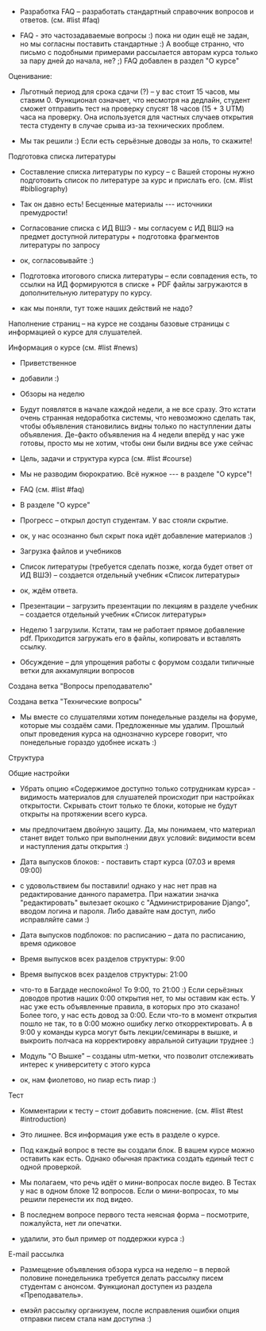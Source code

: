 * Разработка FAQ – разработать стандартный справочник вопросов и ответов. (см. #list #faq)

- FAQ - это частозадаваемые вопросы :) пока ни один ещё не задан, но мы согласны поставить стандартные :) А вообще странно, что письмо с подобными примерами рассылается авторам курса только за пару дней до начала, не? ;) FAQ добавлен в раздел "О курсе"


Оценивание:

* Льготный период для срока сдачи (?) – у вас стоит 15 часов, мы ставим 0. Функционал означает, что несмотря на дедлайн, студент сможет отправить тест на проверку спусят 18 часов (15 + 3 UTM) часа на проверку. Она используется для частных случаев открытия теста студенту в случае срыва из-за технических проблем.

- Мы так решили :) Если есть серьёзные доводы за ноль, то скажите!


Подготовка списка литературы

* Составление списка литературы по курсу – с Вашей стороны нужно подготовить список по литературе за курс и прислать его. (см. #list #bibliography)

- Так он давно есть! Бесценные материалы --- источники премудрости!

* Согласование списка с ИД ВШЭ - мы согласуем с ИД ВШЭ на предмет доступной литературы + подготовка фрагментов литературы по запросу

- ок, согласовывайте :)

* Подготовка итогового списка литературы – если совпадения есть, то ссылки на ИД формируются в списке + PDF файлы загружаются в дополнительную литературу по курсу.

- как мы поняли, тут тоже наших действий не надо?

Наполнение страниц – на курсе не созданы базовые страницы с информацией о курсе для слушателей.

Информация о курсе (см. #list #news)

*  Приветственное

- добавили :)

* Обзоры на неделю

- Будут появлятся в начале каждой недели, а не все сразу. Это кстати очень странная недоработка системы, что невозможно сделать так, чтобы объявления становились видны только по наступлении даты объявления. Де-факто объявления на 4 недели вперёд у нас уже готовы, просто мы не хотим, чтобы они были видны все уже сейчас

* Цель, задачи и структура курса (см. #list #course)

- Мы не разводим бюрократию. Всё нужное --- в разделе "О курсе"!

* FAQ (см. #list #faq)

- В разделе "О курсе"

* Прогресс – открыл доступ студентам. У вас стояли скрытие.

- ок, у нас осознанно был скрыт пока идёт добавление материалов :)


* Загрузка файлов и учебников

* Список литературы (требуется сделать позже, когда будет ответ от ИД ВШЭ) – создается отдельный учебник «Список литературы»

- ок, ждём ответа.

* Презентации – загрузить презентации по лекциям в разделе учебник – создается отдельный учебник «Список литературы»

- Неделю 1 загрузили. Кстати, там не работает прямое добавление pdf. Приходится загружать его в файлы, копировать и вставлять ссылку.


* Обсуждение – для упрощения работы с форумом создали типичные ветки для аккамуляции вопросов

Создана ветка "Вопросы преподавателю"

Создана ветка "Технические вопросы"

- Мы вместе со слушателями хотим понедельные разделы на форуме, которые мы создаём сами. Предложенные мы удалим. Прошлый опыт проведения курса на однозначно курсере говорит, что понедельные гораздо удобнее искать :)


Структура

Общие настройки

*   Убрать опцию «Содержимое доступно только сотрудникам курса» - видимость материалов для слушателей происходит при настройках открытости. Скрывать стоит только те блоки, которые не будут открыты на протяжении всего курса.

- мы предпочитаем двойную защиту. Да, мы понимаем, что материал станет видет только при выполнении двух условий: видимости всем и наступления даты открытия :)

*  Дата выпусков блоков: - поставить старт курса (07.03 и время 09:00)

- с удовольствием бы поставили! однако у нас нет прав на редактирование данного параметра. При нажатии значка "редактировать" вылезает окошко с "Администрирование Django", вводом логина и пароля. Либо давайте нам доступ, либо исправляйте сами :)

*   Дата выпусков подблоков: по расписанию – дата по расписанию, время одиковое

*   Время выпусков всех разделов структуры: 9:00

*   Время выпусков всех разделов структуры: 21:00

- что-то в Багдаде неспокойно! То 9:00, то 21:00 :) Если серьёзных доводов против наших 0:00 открытия нет, то мы оставим как есть. У нас уже есть объявленные правила, в которых про это сказано! Более того, у нас есть довод за 0:00. Если что-то в момент открытия пошло не так, то в 0:00 можно ошибку легко откорректировать. А в 9:00 у команды курса могут быть лекции/семинары в вышке, и выкроить полчаса на корректировку авральной ситуации труднее :)

* Модуль "О Вышке" – созданы utm-метки, что позволит отслеживать интерес к университету с этого курса

- ок, нам фиолетово, но пиар есть пиар :)

Тест

* Комментарии к тесту – стоит добавить пояснение. (см. #list #test #introduction)

- Это лишнее. Вся информация уже есть в разделе о курсе.

* Под каждый вопрос в тесте вы создали блок. В вашем курсе можно оставить как есть. Однако обычная практика создать единый тест с одной проверкой.

- Мы полагаем, что речь идёт о мини-вопросах после видео. В Тестах у нас в одном блоке 12 вопросов. Если о мини-вопросах, то мы решили перенести их под видео.

*  В последнем вопросе первого теста неясная форма – посмотрите, пожалуйста, нет ли опечатки.

- удалили, это был пример от поддержки курса :)


E-mail рассылка

* Размещение объявления обзора курса на неделю – в первой половине понедельника требуется делать рассылку писем студентам с анонсом. Функционал доступен из раздела «Преподаватель».

- емэйл рассылку организуем, после исправления ошибки опция отправки писем стала нам доступна :)

